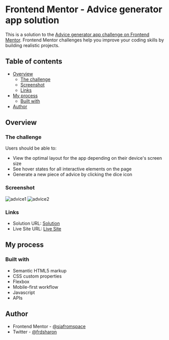 # Frontend Mentor - Advice generator app solution

This is a solution to the [Advice generator app challenge on Frontend Mentor](https://www.frontendmentor.io/challenges/advice-generator-app-QdUG-13db). Frontend Mentor challenges help you improve your coding skills by building realistic projects.

## Table of contents

- [Overview](#overview)
  - [The challenge](#the-challenge)
  - [Screenshot](#screenshot)
  - [Links](#links)
- [My process](#my-process)
  - [Built with](#built-with)
- [Author](#author)


## Overview

### The challenge

Users should be able to:

- View the optimal layout for the app depending on their device's screen size
- See hover states for all interactive elements on the page
- Generate a new piece of advice by clicking the dice icon

### Screenshot
![advice1](https://user-images.githubusercontent.com/101575004/176756361-07f43f3d-3320-4088-9549-952d90c614ea.png)
![advice2](https://user-images.githubusercontent.com/101575004/176756532-6d6b71f2-62bf-4ff6-bf37-5a18808a2633.png)


### Links

- Solution URL: [Solution](https://github.com/siafromspace/advice-generator.git)
- Live Site URL: [Live Site](https://advice-generator247.netlify.app/)

## My process

### Built with

- Semantic HTML5 markup
- CSS custom properties
- Flexbox
- Mobile-first workflow
- Javascript
- APIs

## Author

- Frontend Mentor - [@siafromspace](https://www.frontendmentor.io/profile/siafromspace)
- Twitter - [@frdsharon](https://www.twitter.com/frdsharon)


